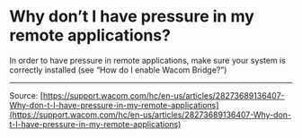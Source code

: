 # Why don’t I have pressure in my remote applications?

In order to have pressure in remote applications, make sure your system is correctly installed (see “How do I enable Wacom Bridge?”)

---
Source: [https://support.wacom.com/hc/en-us/articles/28273689136407-Why-don-t-I-have-pressure-in-my-remote-applications](https://support.wacom.com/hc/en-us/articles/28273689136407-Why-don-t-I-have-pressure-in-my-remote-applications)
